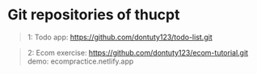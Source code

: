 # Git repositories of thucpt 

> 1: Todo app: https://github.com/dontuty123/todo-list.git

> 2: Ecom exercise: https://github.com/dontuty123/ecom-tutorial.git
> demo: ecompractice.netlify.app
